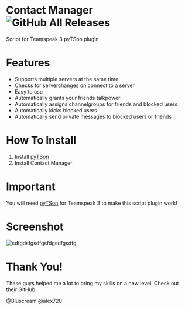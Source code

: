 # Contact Manager ![GitHub All Releases](https://img.shields.io/github/downloads/DerLuemmel/ContactManager/total.svg?label=Downloads&style=popout-square)

Script for Teamspeak 3 pyTSon plugin

# Features
* Supports multiple servers at the same time
* Checks for serverchanges on connect to a server
* Easy to use
* Automatically grants your friends talkpower
* Automatically assigns channelgroups for friends and blocked users
* Automatically kicks blocked users 
* Automatically send private messages to blocked users or friends

# How To Install
1. Install [pyTSon](https://www.myteamspeak.com/addons/86d2c267-1b43-4a4b-8cfb-06c2d8208bdc)
1. Install Contact Manager

# Important
You will need [pyTSon](https://www.myteamspeak.com/addons/86d2c267-1b43-4a4b-8cfb-06c2d8208bdc) for Teamspeak 3 to make this script plugin work!

# Screenshot
![sdfgdsfgsdfgsfdgsdfgsdfg](https://user-images.githubusercontent.com/24513785/57592061-f2934e00-7534-11e9-9949-620266b4bf37.png)

# Thank You!

These guys helped me a lot to bring my skills on a new level. Check out their GitHub

@Bluscream
@alex720
